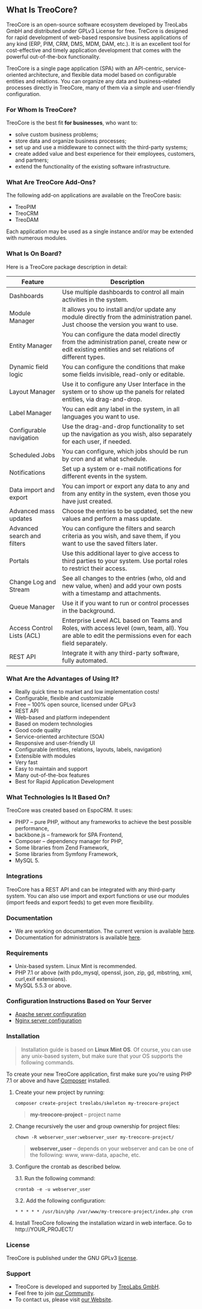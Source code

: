 ## What Is TreoCore?

TreoCore is an open-source software ecosystem developed by TreoLabs GmbH and distributed under GPLv3 License for free. TreCore is designed for rapid development of web-based responsive business applications of any kind (ERP, PIM, CRM, DMS, MDM, DAM, etc.). It is an excellent tool for cost-effective and timely application development that comes with the powerful out-of-the-box functionality.

TreoCore is a single page application (SPA) with an API-centric, service-oriented architecture, and flexible data model based on configurable entities and relations. You can organize any data and business-related processes directly in TreoCore, many of them via a simple and user-friendly configuration.

### For Whom Is TreoCore?

TreoCore is the best fit **for businesses**, who want to:

* solve custom business problems;
* store data and organize business processes;
* set up and use a middleware to connect with the third-party systems;
* create added value and best experience for their employees, customers, and partners;
* extend the functionality of the existing software infrastructure.

### What Are TreoCore Add-Ons?

The following add-on applications are available on the TreoCore basis:
* TreoPIM
* TreoCRM
* TreoDAM

Each application may be used as a single instance and/or may be extended with numerous modules.

### What Is On Board?

Here is a TreoCore package description in detail:

| Feature                     | Description                                                   |
| --------------------------- | ------------------------------------------------------------ |
| Dashboards                  | Use multiple dashboards to control all main activities in the system. |
| Module Manager              | It allows you to install and/or update any module directly from the administration panel. Just choose the version you want to use. |
| Entity Manager              | You can configure the data model directly from the administration panel, create new or edit existing entities and set relations of different types. |
| Dynamic field logic         | You can configure the conditions that make some fields invisible, read-only or editable. |
| Layout Manager              | Use it to configure any User Interface in the system or to show up the panels for related entities, via drag-and-drop. |
| Label Manager               | You can edit any label in the system, in all languages you want to use. |
| Configurable navigation     | Use the drag-and-drop functionality to set up the navigation as you wish, also separately for each user, if needed. |
| Scheduled Jobs              | You can configure, which jobs should be run by cron and at what schedule. |
| Notifications               | Set up a system or e-mail notifications for different events in the system. |
| Data import and export      | You can import or export any data to any and from any entity in the system, even those you have just created. |
| Advanced mass updates       | Choose the entries to be updated, set the new values and perform a mass update. |
| Advanced search and filters | You can configure the filters and search criteria as you wish, and save them, if you want to use the saved filters later. |
| Portals                     | Use this additional layer to give access to third parties to your system. Use portal roles to restrict their access. |
| Change Log and Stream       | See all changes to the entries (who, old and new value, when) and add your own posts with a timestamp and attachments. |
| Queue Manager               | Use it if you want to run or control processes in the background. |
| Access Control Lists (ACL)  | Enterprise Level ACL based on Teams and Roles, with access level (own, team, all). You are able to edit the permissions even for each field separately. |
| REST API                    | Integrate it with any third-party software, fully automated. |

### What Are the Advantages of Using It?

* Really quick time to market and low implementation costs!
* Configurable, flexible and customizable
* Free – 100% open source, licensed under GPLv3
* REST API
* Web-based and platform independent
* Based on modern technologies
* Good code quality
* Service-oriented architecture (SOA)
* Responsive and user-friendly UI
* Configurable (entities, relations, layouts, labels, navigation)
* Extensible with modules
* Very fast
* Easy to maintain and support
* Many out-of-the-box features
* Best for Rapid Application Development

### What Technologies Is It Based On?

TreoCore was created based on EspoCRM. It uses:

* PHP7 – pure PHP, without any frameworks to achieve the best possible performance,
* backbone.js – framework for SPA Frontend,
* Composer – dependency manager for PHP,
* Some libraries from Zend Framework,
* Some libraries from Symfony Framework,
* MySQL 5.

### Integrations

TreoCore has a REST API and can be integrated with any third-party system. You can also use import and export functions or use our modules (import feeds and export feeds) to get even more flexibility.

### Documentation

- We are working on documentation. The current version is available [here](https://treopim.com/help).
- Documentation for administrators is available [here](docs/en/administration/).

### Requirements

* Unix-based system. Linux Mint is recommended.
* PHP 7.1 or above (with pdo_mysql, openssl, json, zip, gd, mbstring, xml, curl,exif extensions).
* MySQL 5.5.3 or above.

### Configuration Instructions Based on Your Server

* [Apache server configuration](docs/en/administration/apache-server-configuration.md)
* [Nginx server configuration](docs/en/administration/nginx-server-configuration.md)

### Installation

> Installation guide is based on **Linux Mint OS**. Of course, you can use any unix-based system, but make sure that your OS supports the following commands.<br/>

To create your new TreoCore application, first make sure you're using PHP 7.1 or above and have [Composer](https://getcomposer.org/) installed.

1. Create your new project by running:
   ```
   composer create-project treolabs/skeleton my-treocore-project
   ```
   > **my-treocore-project** – project name
   
2. Change recursively the user and group ownership for project files: 
   ```
   chown -R webserver_user:webserver_user my-treocore-project/
   ```
   >**webserver_user** – depends on your webserver and can be one of the following: www, www-data, apache, etc.

3. Configure the crontab as described below.

   3.1. Run the following command:
      ```
      crontab -e -u webserver_user
      ```
   3.2. Add the following configuration:
      ```
      * * * * * /usr/bin/php /var/www/my-treocore-project/index.php cron 
      ```
4. Install TreoCore following the installation wizard in web interface. Go to http://YOUR_PROJECT/

### License

TreoCore is published under the GNU GPLv3 [license](LICENSE.txt).

### Support

- TreoCore is developed and supported by [TreoLabs GmbH](https://treolabs.com/).
- Feel free to join [our Community](https://community.treolabs.com/).
- To contact us, please visit [our Website](https://treolabs.com/).
